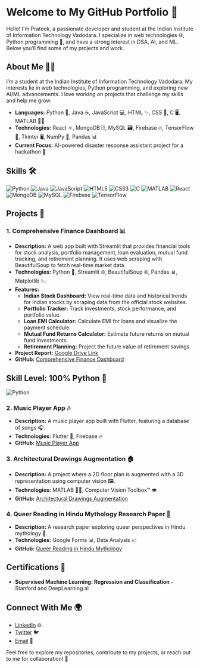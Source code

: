 # Welcome to My GitHub Portfolio 👋

Hello! I'm Prateek, a passionate developer and student at the Indian Institute of Information Technology Vadodara. I specialize in web technologies 🌐, Python programming 🐍, and have a strong interest in DSA, AI, and ML. Below you’ll find some of my projects and work.

## About Me 🧑‍💻
I’m a student at the Indian Institute of Information Technology Vadodara. My interests lie in web technologies, Python programming, and exploring new AI/ML advancements. I love working on projects that challenge my skills and help me grow.

- **Languages:** Python 🐍, Java ☕, JavaScript 💻, HTML ✨, CSS 🎨, C 🖥️, MATLAB 🧑‍🔬
- **Technologies:** React ⚛️, MongoDB 🗄️, MySQL 🗃️, Firebase 🔥, TensorFlow 🤖, Tkinter 🖥️, NumPy 🔢, Pandas 📊
- **Current Focus:** AI-powered disaster response assistant project for a hackathon 🚨

## Skills 🛠️

![Python](https://img.shields.io/badge/Python-3776AB?style=flat&logo=python&logoColor=white)
![Java](https://img.shields.io/badge/Java-007396?style=flat&logo=java&logoColor=white)
![JavaScript](https://img.shields.io/badge/JavaScript-F7DF1E?style=flat&logo=javascript&logoColor=black)
![HTML5](https://img.shields.io/badge/HTML5-E34F26?style=flat&logo=html5&logoColor=white)
![CSS3](https://img.shields.io/badge/CSS3-1572B6?style=flat&logo=css3&logoColor=white)
![C](https://img.shields.io/badge/C-A8B9CC?style=flat&logo=c&logoColor=white)
![MATLAB](https://img.shields.io/badge/MATLAB-0076A8?style=flat&logo=matlab&logoColor=white)
![React](https://img.shields.io/badge/React-61DAFB?style=flat&logo=react&logoColor=black)
![MongoDB](https://img.shields.io/badge/MongoDB-47A248?style=flat&logo=mongodb&logoColor=white)
![MySQL](https://img.shields.io/badge/MySQL-4479A1?style=flat&logo=mysql&logoColor=white)
![Firebase](https://img.shields.io/badge/Firebase-FFCA28?style=flat&logo=firebase&logoColor=black)
![TensorFlow](https://img.shields.io/badge/TensorFlow-FF6F00?style=flat&logo=tensorflow&logoColor=white)

## Projects 🚀

### 1. **Comprehensive Finance Dashboard 📊**
- **Description:** A web app built with Streamlit that provides financial tools for stock analysis, portfolio management, loan evaluation, mutual fund tracking, and retirement planning. It uses web scraping with BeautifulSoup to fetch real-time market data.
- **Technologies:** Python 🐍, Streamlit 🌐, BeautifulSoup 🌐, Pandas 📊, Matplotlib 📉
- **Features:**
  - **Indian Stock Dashboard:** View real-time data and historical trends for Indian stocks by scraping data from the official stock websites.
  - **Portfolio Tracker:** Track investments, stock performance, and portfolio value.
  - **Loan EMI Calculator:** Calculate EMI for loans and visualize the payment schedule.
  - **Mutual Fund Returns Calculator:** Estimate future returns on mutual fund investments.
  - **Retirement Planning:** Project the future value of retirement savings.
- **Project Report:** [Google Drive Link](https://drive.google.com/drive/folders/1o4k3Ba73WSAZqISfMUMMij1sdTWhC--p?usp=sharing)
- **GitHub:** [Comprehensive Finance Dashboard](https://github.com/yourusername/projectname)

## Skill Level: 100% Python 🐍
![Python](https://img.shields.io/badge/100%25%20Python-3776AB?style=flat&logo=python&logoColor=white)

### 2. **Music Player App 🎶**
- **Description:** A music player app built with Flutter, featuring a database of songs 🎧.
- **Technologies:** Flutter 🦋, Firebase 🔥
- **GitHub:** [Music Player App](https://github.com/yourusername/musicplayer)

### 3. **Architectural Drawings Augmentation 🏠**
- **Description:** A project where a 2D floor plan is augmented with a 3D representation using computer vision 🖼️.
- **Technologies:** MATLAB 🧑‍🔬, Computer Vision Toolbox™ 👁️
- **GitHub:** [Architectural Drawings Augmentation](https://github.com/yourusername/projectname)

### 4. **Queer Reading in Hindu Mythology Research Paper 📜**
- **Description:** A research paper exploring queer perspectives in Hindu mythology 🌈.
- **Technologies:** Google Forms 📊, Data Analysis 📈
- **GitHub:** [Queer Reading in Hindu Mythology](https://github.com/yourusername/researchpaper)

## Certifications 🏅
- **Supervised Machine Learning: Regression and Classification** - Stanford and DeepLearning.ai

## Connect With Me 🌍
- [LinkedIn](https://www.linkedin.com/in/yourusername) 🌐
- [Twitter](https://twitter.com/yourusername) 🐦
- [Email](mailto:youremail@example.com) 📧

Feel free to explore my repositories, contribute to my projects, or reach out to me for collaboration! 🤝
